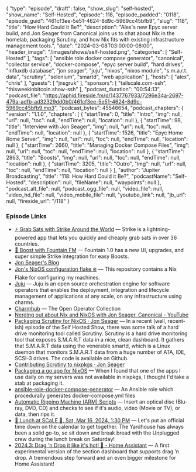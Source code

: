{
  "type": "episode",
  "draft": false,
  "show_slug": "self-hosted",
  "show_name": "Self-Hosted",
  "episode": 118,
  "episode_padded": "0118",
  "episode_guid": "461cf3ee-5e51-4624-8d9c-5969cc45bfb9",
  "slug": "118",
  "title": "How Hard Could it Be?",
  "description": "Alex's new Epyc server build, and Jon Seager from Canonical joins us to chat about Nix in the homelab, packaging Scrutiny, and how Nix fits with existing infrastructure management tools.",
  "date": "2024-03-08T03:00:00-08:00",
  "header_image": "/images/shows/self-hosted.png",
  "categories": [
    "Self-Hosted"
  ],
  "tags": [
    "ansible role docker compose generator",
    "canonical",
    "collector service",
    "docker-compose",
    "epyc server build",
    "hard drives",
    "influxdb database",
    "jon seager",
    "juju",
    "nixos",
    "nixos module",
    "s.m.a.r.t. data",
    "scrutiny",
    "selenium",
    "smartd",
    "web application"
  ],
  "hosts": [
    "alex",
    "chris"
  ],
  "guests": [
    "jnsgruk"
  ],
  "sponsors": [
    "tailscale.com-ssh",
    "thisweekinbitcoin.show-ssh"
  ],
  "podcast_duration": "00:54:13",
  "podcast_file": "https://aphid.fireside.fm/d/1437767933/7296e34a-2697-479a-adfb-ad32329dd0b0/461cf3ee-5e51-4624-8d9c-5969cc45bfb9.mp3",
  "podcast_bytes": 45546654,
  "podcast_chapters": {
    "version": "1.1.0",
    "chapters": [
      {
        "startTime": 0,
        "title": "Intro",
        "img": null,
        "url": null,
        "toc": null,
        "endTime": null,
        "location": null
      },
      {
        "startTime": 98,
        "title": "Interview with Jon Seager",
        "img": null,
        "url": null,
        "toc": null,
        "endTime": null,
        "location": null
      },
      {
        "startTime": 1526,
        "title": "Epyc Home Rome Server",
        "img": null,
        "url": null,
        "toc": null,
        "endTime": null,
        "location": null
      },
      {
        "startTime": 2660,
        "title": "Managing Docker Compose Files",
        "img": null,
        "url": null,
        "toc": null,
        "endTime": null,
        "location": null
      },
      {
        "startTime": 2863,
        "title": "Boosts",
        "img": null,
        "url": null,
        "toc": null,
        "endTime": null,
        "location": null
      },
      {
        "startTime": 3205,
        "title": "Outro",
        "img": null,
        "url": null,
        "toc": null,
        "endTime": null,
        "location": null
      }
    ],
    "author": "Jupiter Broadcasting",
    "title": "118: How Hard Could it Be?",
    "podcastName": "Self-Hosted",
    "description": null,
    "fileName": null,
    "waypoints": null
  },
  "podcast_alt_file": null,
  "podcast_ogg_file": null,
  "video_file": null,
  "video_hd_file": null,
  "video_mobile_file": null,
  "youtube_link": null,
  "jb_url": null,
  "fireside_url": "/118"
}


### Episode Links

  * [⚡ Grab Sats with Strike Around the World](https://strike.me/download/ "⚡ Grab Sats with Strike Around the World") — Strike is a lightning-powered app that lets you quickly and cheaply grab sats in over 36 countries. 
  * [🎉 Boost with Fountain FM](https://www.fountain.fm/ "🎉 Boost with Fountain FM") — Fountain 1.0 has a new UI, upgrades, and super simple Strike integration for easy Boosts.
  * [Jon Seager's Blog](https://jnsgr.uk/posts "Jon Seager's Blog")
  * [Jon's NixOS configuration flake ❄️](https://github.com/jnsgruk/nixos-config "Jon's NixOS configuration flake ❄️") — This repository contains a Nix Flake for configuring my machines.
  * [Juju](https://juju.is/ "Juju") — Juju is an open source orchestration engine for software operators that enables the deployment, integration and lifecycle management of applications at any scale, on any infrastructure using charms.
  * [Charmhub](https://charmhub.io/ "Charmhub") — The Open Operator Collection
  * [Nerding out about Nix and NixOS with Jon Seager, Canonical - YouTube](https://www.youtube.com/watch?v=9l-U2NwbKOc "Nerding out about Nix and NixOS with Jon Seager, Canonical - YouTube")
  * [Packaging Scrutiny for NixOS · Jon Seager](https://jnsgr.uk/2024/02/packaging-scrutiny-for-nixos/ "Packaging Scrutiny for NixOS · Jon Seager") — In a recent (well, recent-ish) episode of the Self Hosted Show, there was some talk of a hard drive monitoring tool called Scrutiny. Scrutiny is a hard drive monitoring tool that exposes S.M.A.R.T data in a nice, clean dashboard. It gathers that S.M.A.R.T data using the venerable smartd, which is a Linux daemon that monitors S.M.A.R.T data from a huge number of ATA, IDE, SCSI-3 drives. The code is available on Github.
  * [Contributing Scrutiny to nixpkgs · Jon Seager](https://jnsgr.uk/2024/02/contributing-scrutiny-to-nixpkgs/ "Contributing Scrutiny to nixpkgs · Jon Seager")
  * [Packaging a go app for NixOS](https://blog.ktz.me/packaging-a-go-app-for-nixos/ "Packaging a go app for NixOS") — When I found that one of the apps I use daily on my servers was not available in nixpkgs, I thought I'd take a stab at packaging it. 
  * [ansible-role-docker-compose-generator](https://github.com/ironicbadger/ansible-role-docker-compose-generator "ansible-role-docker-compose-generator") — An Ansible role which procedurally generates docker-compose.yml files
  * [Automatic Ripping Machine (ARM) Scripts](https://github.com/automatic-ripping-machine/automatic-ripping-machine "Automatic Ripping Machine \(ARM\) Scripts") — Insert an optical disc (Blu-ray, DVD, CD) and checks to see if it's audio, video (Movie or TV), or data, then rips it.
  * [🍔 Lunch at SCaLE 🍇, Sat, Mar 16, 2024, 1:30 PM](https://www.meetup.com/jupiterbroadcasting/events/298780542/ "🍔 Lunch at SCaLE 🍇, Sat, Mar 16, 2024, 1:30 PM") — Let's put an official time down on the calendar to get together. The Yardhouse has always been a solid go-to, so sit down and break bread with the Unplugged crew during the lunch break on Saturday!
  * [2024.3: Drag 'n Drop it like it's hot! 🎉 - Home Assistant](https://www.home-assistant.io/blog/2024/03/06/release-20243/ "2024.3: Drag 'n Drop it like it's hot! 🎉 - Home Assistant") — A first experimental version of the section dashboard that supports drag ’n drop. A tremendous step forward and an even bigger milestone for Home Assistant!


